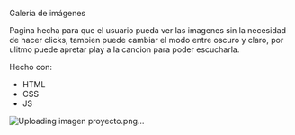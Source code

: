 Galería de imágenes 

Pagina hecha para que el usuario pueda ver las imagenes sin la necesidad de hacer clicks, tambien puede cambiar el modo entre oscuro y claro, por ulitmo puede apretar play a la cancion para poder escucharla.

Hecho con:
  - HTML
  - CSS
  - JS


![Uploading imagen proyecto.png…]()
